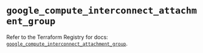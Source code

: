 # `google_compute_interconnect_attachment_group`

Refer to the Terraform Registry for docs: [`google_compute_interconnect_attachment_group`](https://registry.terraform.io/providers/hashicorp/google/6.39.0/docs/resources/compute_interconnect_attachment_group).
